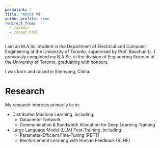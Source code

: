 ```yaml
---
permalink: /
title: "About Me"
author_profile: true
redirect_from:
  - /about/
  - /about.html
---
```

I am an M.A.Sc. student in the Department of Electrical and Computer Engineering at the University of Toronto, supervised by Prof. Baochun Li. I previously completed my B.A.Sc. in the division of Engineering Science at the University of Toronto, graduating with honours.

I was born and raised in Shenyang, China.

Research
======
My research interests primarily lie in:
- Distributed Machine Learning, including:
  - Datacenter Network
  - Communication & Bandwidth Allocation for Deep Learning Training
- Large Language Model (LLM) Post-Training, including:
  - Parameter-Efficient Fine-Tuning (PEFT)
  - Reinforcement Learning with Human Feedback (RLHF)

